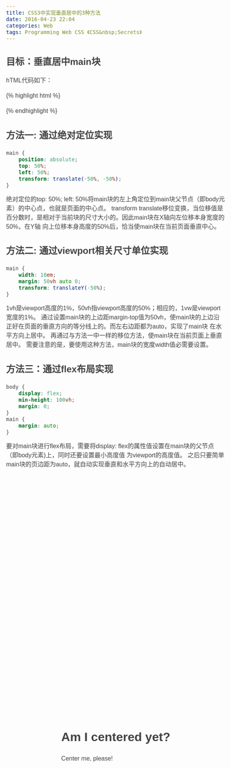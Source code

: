 ```yaml
---
title: CSS3中实现垂直居中的3种方法
date: 2016-04-23 22:04
categories: Web
tags: Programming Web CSS 《CSS&nbsp;Secrets》
---
```


## 目标：垂直居中main块

hTML代码如下：

{% highlight html %}
<!DOCTYPE html>
<html>
<head>
<meta http-equiv="content-type" content="text/html; charset=utf-8" />
<title></title>
<style type="text/css">
body {
    font: 100%/1.5 "Myriad Pro","Myriad Web","Lucida Grande","Trebuchet MS","Tahoma","Helvetica","Arial",sans-serif;
    color: #434343;
}
main {
    position: absolute;
    top: 50%;
    left: 50%;
    transform: translate(-50%, -50%);
}
</style>
</head>
<body>
<main>
    <h1>Am I centered yet?</h1>
    <p>Center me, please!</p>
</main>
</body>
</html>
{% endhighlight %}


## 方法一: 通过绝对定位实现

```css
main {
    position: absolute;
    top: 50%;
    left: 50%;
    transform: translate(-50%, -50%);
}
```

绝对定位的top: 50%; left: 50%将main块的左上角定位到main块父节点（即body元素）的中心点，也就是页面的中心点。
transform translate移位变换，当位移值是百分数时，是相对于当前块的尺寸大小的。因此main块在X轴向左位移本身宽度的50%，在Y轴
向上位移本身高度的50%后，恰当使main块在当前页面垂直中心。


## 方法二: 通过viewport相关尺寸单位实现

```css
main {
    width: 18em;
    margin: 50vh auto 0;
    transform: translateY(-50%);
}
```

1vh是viewport高度的1%，50vh指viewport高度的50%；相应的，1vw是viewport宽度的1%。
通过设置main块的上边距margin-top值为50vh，使main块的上边沿正好在页面的垂直方向的等分线上的。而左右边距都为auto，实现了main块
在水平方向上居中。
再通过与方法一中一样的移位方法，使main块在当前页面上垂直居中。
需要注意的是，要使用这种方法，main块的宽度width值必需要设置。

## 方法三：通过flex布局实现

```css
body {
    display: flex;
    min-height: 100vh;
    margin: 0;
}
main {
    margin: auto;
}
```

要对main块进行flex布局，需要将display: flex的属性值设置在main块的父节点（即body元素)上，同时还要设置最小高度值
为viewport的高度值。
之后只要简单main块的页边距为auto，就自动实现垂直和水平方向上的自动居中。

